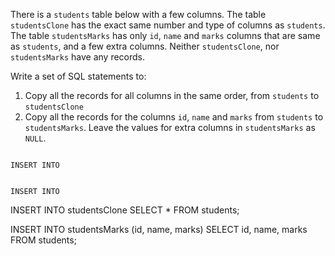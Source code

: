 There is a `students` table below with a few columns. The table `studentsClone` has the exact same number and type of columns as `students`. The table `studentsMarks` has only `id`, `name` and `marks` columns that are same as `students`, and a few extra columns. Neither `studentsClone`, nor `studentsMarks` have any records.

Write a set of SQL statements to:

1. Copy all the records for all columns in the same order, from `students` to `studentsClone`
2. Copy all the records for the columns `id`, `name` and `marks` from `students` to `studentsMarks`. Leave the values for extra columns in `studentsMarks` as `NULL`.



<Editor lang="sql" dbName="students3-v6.db" focusTableAfterRun="studentsClone" type="exercise">
<code>
INSERT INTO

INSERT INTO
</code>

<solution>
INSERT INTO studentsClone
SELECT * FROM students;

INSERT INTO studentsMarks (id, name, marks)
SELECT id, name, marks FROM students;
</solution>
</Editor>